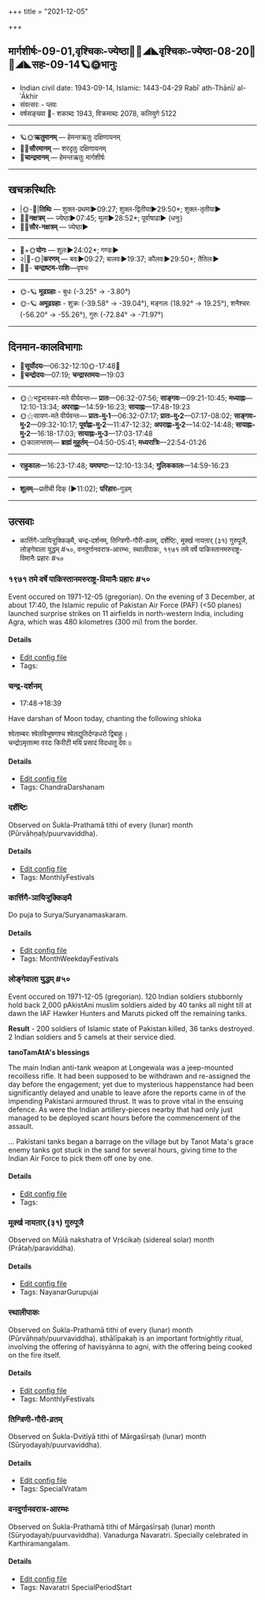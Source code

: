 +++
title = "2021-12-05"

+++
## मार्गशीर्षः-09-01,वृश्चिकः-ज्येष्ठा🌛🌌◢◣वृश्चिकः-ज्येष्ठा-08-20🌌🌞◢◣सहः-09-14🪐🌞भानुः
- Indian civil date: 1943-09-14, Islamic: 1443-04-29 Rabīʿ ath-Thānī/ al-ʾĀkhir
- संवत्सरः - प्लवः
- वर्षसङ्ख्या 🌛- शकाब्दः 1943, विक्रमाब्दः 2078, कलियुगे 5122
___________________
- 🪐🌞**ऋतुमानम्** — हेमन्तऋतुः दक्षिणायनम्
- 🌌🌞**सौरमानम्** — शरदृतुः दक्षिणायनम्
- 🌛**चान्द्रमानम्** — हेमन्तऋतुः मार्गशीर्षः
___________________


## खचक्रस्थितिः
- |🌞-🌛|**तिथिः** — शुक्ल-प्रथमा►09:27; शुक्ल-द्वितीया►29:50*; शुक्ल-तृतीया►  
- 🌌🌛**नक्षत्रम्** — ज्येष्ठा►07:45; मूला►28:52*; पूर्वाषाढा► (धनुः)  
- 🌌🌞**सौर-नक्षत्रम्** — ज्येष्ठा►  
___________________
- 🌛+🌞**योगः** — शूलः►24:02*; गण्डः►  
- २|🌛-🌞|**करणम्** — बवः►09:27; बालवः►19:37; कौलवः►29:50*; तैतिलः►  
- 🌌🌛- **चन्द्राष्टम-राशिः**—वृषभः  
___________________
- 🌞-🪐 **मूढग्रहाः** - बुधः (-3.25° → -3.80°)
- 🌞-🪐 **अमूढग्रहाः** - शुक्रः (-39.58° → -39.04°), मङ्गलः (18.92° → 19.25°), शनैश्चरः (-56.20° → -55.26°), गुरुः (-72.84° → -71.97°)
___________________


## दिनमान-कालविभागाः
- 🌅**सूर्योदयः**—06:32-12:10🌞️-17:48🌇  
- 🌛**चन्द्रोदयः**—07:19; **चन्द्रास्तमयः**—19:03  
___________________
- 🌞⚝भट्टभास्कर-मते वीर्यवन्तः— **प्रातः**—06:32-07:56; **साङ्गवः**—09:21-10:45; **मध्याह्नः**—12:10-13:34; **अपराह्णः**—14:59-16:23; **सायाह्नः**—17:48-19:23  
- 🌞⚝सायण-मते वीर्यवन्तः— **प्रातः-मु॰1**—06:32-07:17; **प्रातः-मु॰2**—07:17-08:02; **साङ्गवः-मु॰2**—09:32-10:17; **पूर्वाह्णः-मु॰2**—11:47-12:32; **अपराह्णः-मु॰2**—14:02-14:48; **सायाह्नः-मु॰2**—16:18-17:03; **सायाह्नः-मु॰3**—17:03-17:48  
- 🌞कालान्तरम्— **ब्राह्मं मुहूर्तम्**—04:50-05:41; **मध्यरात्रिः**—22:54-01:26  
___________________
- **राहुकालः**—16:23-17:48; **यमघण्टः**—12:10-13:34; **गुलिककालः**—14:59-16:23  
___________________
- **शूलम्**—प्रतीची दिक् (►11:02); **परिहारः**–गुडम्  
___________________

## उत्सवाः
- कार्त्तिगै-ञायिऱ्ऱुक्किऴमै, चन्द्र-दर्शनम्, तिन्त्रिणी-गौरी-व्रतम्, दर्शेष्टिः, मूर्क्ख नायऩार् (३१) गुरुपूजै, लोङ्गेवाला युद्धम् #५०, वनदुर्गानवरात्र-आरम्भः, स्थालीपाकः, १९७१ तमे वर्षे पाकिस्तानमरुराष्ट्र-विमानैः प्रहारः #५०
### १९७१ तमे वर्षे पाकिस्तानमरुराष्ट्र-विमानैः प्रहारः #५०

Event occured on 1971-12-05 (gregorian). On the evening of 3 December, at about 17:40, the Islamic repulic of Pakistan Air Force (PAF) (<50 planes) launched surprise strikes on 11 airfields in north-western India, including Agra, which was 480 kilometres (300 mi) from the border.


#### Details
- [Edit config file](https://github.com/jyotisham/adyatithi/tree/master/mahApuruSha/xatra-later/gregorian/day/12/05/71-indo-pAk-war-start.toml)
- Tags: 


### चन्द्र-दर्शनम्
- 17:48→18:39

Have darshan of Moon today, chanting the following shloka

श्वेताम्बरः श्वेतविभूषणश्च श्वेतद्युतिर्दण्डधरो द्विबाहुः।  
चन्द्रोऽमृतात्मा वरदः किरीटी मयि प्रसादं विदधातु देवः॥



#### Details
- [Edit config file](https://github.com/jyotisham/adyatithi/tree/master/devatA/graha/description_only/candra-darzanam.toml)
- Tags: ChandraDarshanam


### दर्शेष्टिः

Observed on Śukla-Prathamā tithi of every (lunar) month (Pūrvāhṇaḥ/puurvaviddha). 

#### Details
- [Edit config file](https://github.com/jyotisham/adyatithi/tree/master/gRhya/general/lunar_month/tithi/00/01/darsheShTiH.toml)
- Tags: MonthlyFestivals


### कार्त्तिगै-ञायिऱ्ऱुक्किऴमै

Do puja to Surya/Suryanamaskaram.

#### Details
- [Edit config file](https://github.com/jyotisham/adyatithi/tree/master/tamil/description_only/kArttigai~JAyir2r2ukkizhamai.toml)
- Tags: MonthWeekdayFestivals


### लोङ्गेवाला युद्धम् #५०

Event occured on 1971-12-05 (gregorian). 120 Indian soldiers stubbornly hold back 2,000 pAkistAni muslim soldiers aided by 40 tanks all night till at dawn the IAF Hawker Hunters and Maruts picked off the remaining tanks.

**Result** - 200 soldiers of Islamic state of Pakistan killed, 36 tanks destroyed. 2 Indian soldiers and 5 camels at their service died.

**tanoTamAtA's blessings**  

The main Indian anti-tank weapon at Longewala was a jeep-mounted recoilless rifle. It had been supposed to be withdrawn and re-assigned the day before the engagement; yet due to mysterious happenstance had been significantly delayed and unable to leave afore the reports came in of the impending Pakistani armoured thrust. It was to prove vital in the ensuing defence. As were the Indian artillery-pieces nearby that had only just managed to be deployed scant hours before the commencement of the assault.

... Pakistani tanks began a barrage on the village but by Tanot Mata's grace enemy tanks got stuck in the sand for several hours, giving time to the Indian Air Force to pick them off one by one.


#### Details
- [Edit config file](https://github.com/jyotisham/adyatithi/tree/master/mahApuruSha/xatra-later/gregorian/day/12/05/longevAla-battle.toml)
- Tags: 


### मूर्क्ख नायऩार् (३१) गुरुपूजै

Observed on Mūlā nakshatra of Vṛścikaḥ (sidereal solar) month (Prātaḥ/paraviddha). 

#### Details
- [Edit config file](https://github.com/jyotisham/adyatithi/tree/master/mahApuruSha/nAyanAr/sidereal_solar_month/nakshatra/08/19/mUrkkha_nAyan2Ar_%2831%29_gurupUjai.toml)
- Tags: NayanarGurupujai


### स्थालीपाकः

Observed on Śukla-Prathamā tithi of every (lunar) month (Pūrvāhṇaḥ/puurvaviddha). sthālīpakaḥ is an important fortnightly ritual, involving the offering of haviṣyānna to agni, with the offering being cooked on the fire itself.

#### Details
- [Edit config file](https://github.com/jyotisham/adyatithi/tree/master/gRhya/general/lunar_month/tithi/00/01/sthAlIpAkaH_1.toml)
- Tags: MonthlyFestivals


### तिन्त्रिणी-गौरी-व्रतम्

Observed on Śukla-Dvitīyā tithi of Mārgaśīrṣaḥ (lunar) month (Sūryodayaḥ/puurvaviddha). 

#### Details
- [Edit config file](https://github.com/jyotisham/adyatithi/tree/master/devatA/umA/lunar_month/tithi/09/02/tintriNI-gaurI-vratam.toml)
- Tags: SpecialVratam


### वनदुर्गानवरात्र-आरम्भः

Observed on Śukla-Prathamā tithi of Mārgaśīrṣaḥ (lunar) month (Sūryodayaḥ/puurvaviddha). Vanadurga Navaratri. Specially celebrated in Karthiramangalam.

#### Details
- [Edit config file](https://github.com/jyotisham/adyatithi/tree/master/devatA/shakti/lunar_month/tithi/09/01/vanadurgAnavarAtra-ArambhaH.toml)
- Tags: Navaratri SpecialPeriodStart


